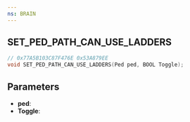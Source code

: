 ```yaml
---
ns: BRAIN
---
```

## SET_PED_PATH_CAN_USE_LADDERS

```c
// 0x77A5B103C87F476E 0x53A879EE
void SET_PED_PATH_CAN_USE_LADDERS(Ped ped, BOOL Toggle);
```


## Parameters
* **ped**: 
* **Toggle**: 

